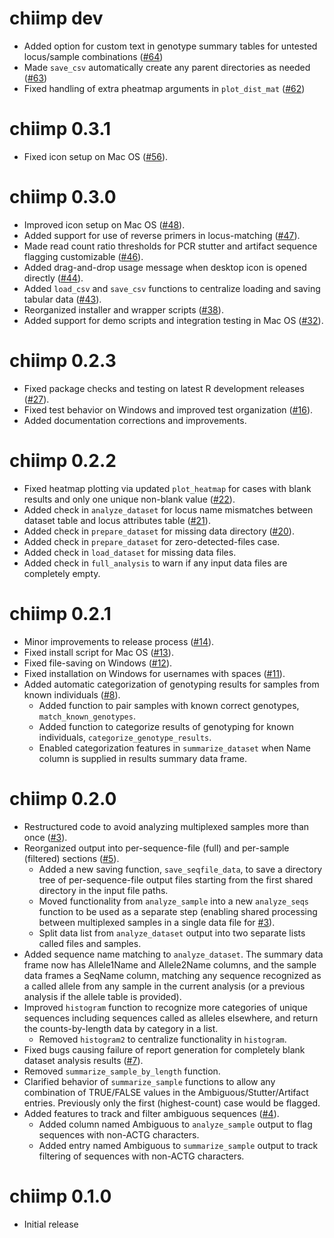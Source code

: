 # chiimp dev

 * Added option for custom text in genotype summary tables for untested
   locus/sample combinations ([#64])
 * Made `save_csv` automatically create any parent directories as needed
   ([#63])
 * Fixed handling of extra pheatmap arguments in `plot_dist_mat` ([#62])

[#64]: https://github.com/ShawHahnLab/chiimp/pull/64
[#63]: https://github.com/ShawHahnLab/chiimp/pull/63
[#62]: https://github.com/ShawHahnLab/chiimp/pull/62

# chiimp 0.3.1

 * Fixed icon setup on Mac OS ([#56]).

[#56]: https://github.com/ShawHahnLab/chiimp/pull/56

# chiimp 0.3.0

 * Improved icon setup on Mac OS ([#48]).
 * Added support for use of reverse primers in locus-matching ([#47]).
 * Made read count ratio thresholds for PCR stutter and artifact sequence
   flagging customizable ([#46]).
 * Added drag-and-drop usage message when desktop icon is opened directly
   ([#44]).
 * Added `load_csv` and `save_csv` functions to centralize loading and saving
   tabular data ([#43]).
 * Reorganized installer and wrapper scripts ([#38]).
 * Added support for demo scripts and integration testing in Mac OS ([#32]).

[#48]: https://github.com/ShawHahnLab/chiimp/pull/48
[#47]: https://github.com/ShawHahnLab/chiimp/pull/47
[#46]: https://github.com/ShawHahnLab/chiimp/pull/46
[#44]: https://github.com/ShawHahnLab/chiimp/pull/44
[#43]: https://github.com/ShawHahnLab/chiimp/pull/43
[#38]: https://github.com/ShawHahnLab/chiimp/pull/38
[#32]: https://github.com/ShawHahnLab/chiimp/pull/32

# chiimp 0.2.3

 * Fixed package checks and testing on latest R development releases ([#27]).
 * Fixed test behavior on Windows and improved test organization ([#16]).
 * Added documentation corrections and improvements.

[#27]: https://github.com/ShawHahnLab/chiimp/issues/27
[#16]: https://github.com/ShawHahnLab/chiimp/issues/16

# chiimp 0.2.2

 * Fixed heatmap plotting via updated `plot_heatmap` for cases with blank
   results and only one unique non-blank value ([#22]).
 * Added check in `analyze_dataset` for locus name mismatches between dataset
   table and locus attributes table ([#21]).
 * Added check in `prepare_dataset` for missing data directory ([#20]).
 * Added check in `prepare_dataset` for zero-detected-files case.
 * Added check in `load_dataset` for missing data files.
 * Added check in `full_analysis` to warn if any input data files are
   completely empty.

[#22]: https://github.com/ShawHahnLab/chiimp/issues/22
[#21]: https://github.com/ShawHahnLab/chiimp/issues/21
[#20]: https://github.com/ShawHahnLab/chiimp/issues/20

# chiimp 0.2.1

 * Minor improvements to release process ([#14]).
 * Fixed install script for Mac OS ([#13]).
 * Fixed file-saving on Windows ([#12]).
 * Fixed installation on Windows for usernames with spaces ([#11]).
 * Added automatic categorization of genotyping results for samples from known
 individuals ([#8]).
   * Added function to pair samples with known correct genotypes,
   `match_known_genotypes`.
   * Added function to categorize results of genotyping for known individuals,
   `categorize_genotype_results`.
   * Enabled categorization features in `summarize_dataset` when Name column is
   supplied in results summary data frame.

[#14]: https://github.com/ShawHahnLab/chiimp/issues/14
[#13]: https://github.com/ShawHahnLab/chiimp/issues/13
[#12]: https://github.com/ShawHahnLab/chiimp/issues/12
[#11]: https://github.com/ShawHahnLab/chiimp/issues/11
[#8]: https://github.com/ShawHahnLab/chiimp/issues/8

# chiimp 0.2.0

 * Restructured code to avoid analyzing multiplexed samples more than once ([#3]).
 * Reorganized output into per-sequence-file (full) and per-sample (filtered)
   sections ([#5]).
   * Added a new saving function, `save_seqfile_data`, to save a directory tree
     of per-sequence-file output files starting from the first shared directory
     in the input file paths.
   * Moved functionality from `analyze_sample` into a new `analyze_seqs`
     function to be used as a separate step (enabling shared processing between
     multiplexed samples in a single data file for [#3]).
   * Split data list from `analyze_dataset` output into two separate lists
     called files and samples.
 * Added sequence name matching to `analyze_dataset`.  The summary data frame
   now has Allele1Name and Allele2Name columns, and the sample data frames a
   SeqName column, matching any sequence recognized as a called allele from any
   sample in the current analysis (or a previous analysis if the allele table
   is provided).
 * Improved `histogram` function to recognize more categories of unique
   sequences including sequences called as alleles elsewhere, and return the
   counts-by-length data by category in a list.
   * Removed `histogram2` to centralize functionality in `histogram`.
 * Fixed bugs causing failure of report generation for completely blank
   dataset analysis results ([#7]).
 * Removed `summarize_sample_by_length` function.
 * Clarified behavior of `summarize_sample` functions to allow any combination
   of TRUE/FALSE values in the Ambiguous/Stutter/Artifact entries.  Previously
   only the first (highest-count) case would be flagged.
 * Added features to track and filter ambiguous sequences ([#4]).
   * Added column named Ambiguous to `analyze_sample` output to flag sequences
     with non-ACTG characters.
   * Added entry named Ambiguous to `summarize_sample` output to track
     filtering of sequences with non-ACTG characters.

[#7]: https://github.com/ShawHahnLab/chiimp/issues/7
[#5]: https://github.com/ShawHahnLab/chiimp/issues/5
[#4]: https://github.com/ShawHahnLab/chiimp/issues/4
[#3]: https://github.com/ShawHahnLab/chiimp/issues/3

# chiimp 0.1.0

 * Initial release
